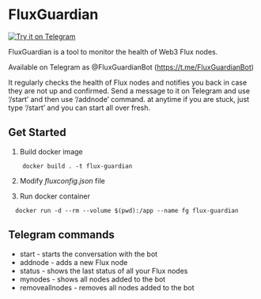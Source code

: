 # FluxGuardian 
[![Try it on Telegram](https://img.shields.io/badge/try%20it-on%20Telegram-0088cc.svg)](https://t.me/FluxGuardianBot)

FluxGuardian is a tool to monitor the health of Web3 Flux nodes. 

Available on Telegram as @FluxGuardianBot (https://t.me/FluxGuardianBot)

It regularly checks the health of Flux nodes and notifies you back in case they are not up and confirmed. 
Send a message to it on Telegram and use ‘/start’ and then use ‘/addnode’ command.
at anytime if you are stuck, just type ‘/start’ and you can start all over fresh.

## Get Started
1. Build docker image
```shell
    docker build . -t flux-guardian
```

2. Modify *fluxconfig.json* file

3. Run docker container
```shell
  docker run -d --rm --volume $(pwd):/app --name fg flux-guardian 
```

## Telegram commands
* start - starts the conversation with the bot
* addnode - adds a new Flux node
* status - shows the last status of all your Flux nodes
* mynodes - shows all nodes added to the bot
* removeallnodes - removes all nodes added to the bot

